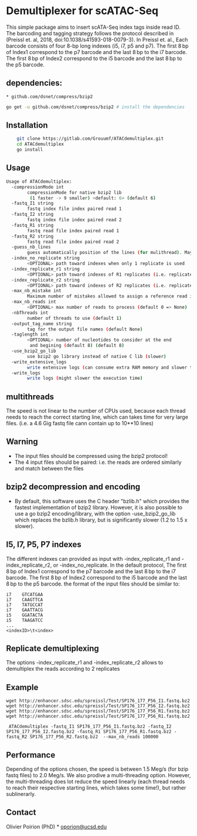 # Demultiplexer for scATAC-Seq

This simple package aims to insert scATA-Seq index tags inside read ID. The barcoding and tagging strategy follows the protocol described in (Preissl et. al, 2018, doi:10.1038/s41593-018-0079-3). In Preissl et. al., Each barcode consists of four 8-bp long indexes (i5, i7, p5 and p7). The first 8 bp of Index1 correspond to the p7 barcode and the last 8 bp to the i7 barcode. The first 8 bp of Index2 correspond to the i5 barcode and the last 8 bp to the p5 barcode.

## dependencies:
    * github.com/dsnet/compress/bzip2

```bash
go get -u github.com/dsnet/compress/bzip2 # install the dependencies
```

## Installation

```bash
	git clone https://gitlab.com/Grouumf/ATACdemultiplex.git
	cd ATACdemultiplex
	go install
```

## Usage

```bash
Usage of ATACdemultiplex:
  -compressionMode int
        compressionMode for native bzip2 lib
         (1 faster -> 9 smaller) <default: 6> (default 6)
  -fastq_I1 string
        fastq index file index paired read 1
  -fastq_I2 string
        fastq index file index paired read 2
  -fastq_R1 string
        fastq read file index paired read 1
  -fastq_R2 string
        fastq read file index paired read 2
  -guess_nb_lines
        guess automatically position of the lines (for mulithread). May be not safe in some situation
  -index_no_replicate string
        <OPTIONAL> path toward indexes when only 1 replicate is used
  -index_replicate_r1 string
        <OPTIONAL> path toward indexes of R1 replicates (i.e. replicate number 1)
  -index_replicate_r2 string
        <OPTIONAL> path toward indexes of R2 replicates (i.e. replicate number 2)
  -max_nb_mistake int
        Maximum number of mistakes allowed to assign a reference read id (default 2) (default 2)
  -max_nb_reads int
        <OPTIONAL> max number of reads to process (default 0 => None)
  -nbThreads int
        number of threads to use (default 1)
  -output_tag_name string
        tag for the output file names (default None)
  -taglength int
        <OPTIONAL> number of nucleotides to consider at the end
         and begining (default 8) (default 8)
  -use_bzip2_go_lib
        use bzip2 go library instead of native C lib (slower)
  -write_extensive_logs
        write extensive logs (can consume extra RAM memory and slower the process)
  -write_logs
        write logs (might slower the execution time)

```

## multithreads

The speed is not linear to the number of CPUs used, because each thread needs to reach the correct starting line, which can takes time for very large files. (i.e. a 4.6 Gig fastq file cann contain up to 10**10 lines)

## Warning
   * The input files should be compressed using the bzip2 protocol!
   * The 4 input files should be paired: i.e. the reads are ordered similarly and match between the files

## bzip2 decompression and encoding
   * By default, this software uses the C header "bzlib.h" which provides the fastest implementation of bzip2 library. However, it is also possible to use a go bzip2 encoding/library, with the option -use_bzip2_go_lib which replaces the bzlib.h library, but is significantly slower (1.2 to 1.5 x slower).

## I5, I7, P5, P7 indexes
The different indexes can provided as input with -index_replicate_r1  and -index_replicate_r2, or -index_no_replicate. In the default protocol, The first 8 bp of Index1 correspond to the p7 barcode and the last 8 bp to the i7 barcode. The first 8 bp of Index2 correspond to the i5 barcode and the last 8 bp to the p5 barcode.
the format of the input files should be similar to:
```csv
i7    GTCATGAA
i7    CAAGTTCA
i7    TATGCCAT
i7    GAATTACG
i5    GGATACTA
i5    TAAGATCC
...
<indexID>\t<index>
```

## Replicate demultiplexing

The options -index_replicate_r1  and -index_replicate_r2 allows to demultiplex the reads according to 2 replicates

## Example

```
wget http://enhancer.sdsc.edu/spreissl/Test/SP176_177_P56_I1.fastq.bz2
wget http://enhancer.sdsc.edu/spreissl/Test/SP176_177_P56_I2.fastq.bz2
wget http://enhancer.sdsc.edu/spreissl/Test/SP176_177_P56_R1.fastq.bz2
wget http://enhancer.sdsc.edu/spreissl/Test/SP176_177_P56_R1.fastq.bz2

 ATACdemultiplex -fastq_I1 SP176_177_P56_I1.fastq.bz2 -fastq_I2 SP176_177_P56_I2.fastq.bz2 -fastq_R1 SP176_177_P56_R1.fastq.bz2 -fastq_R2 SP176_177_P56_R2.fastq.bz2  --max_nb_reads 100000
```

## Performance

Depending of the options chosen, the speed is between 1.5 Meg/s (for bzip fastq files) to 2.0 Meg/s. We also prodive a multi-threading option. However, the multi-threading does lot reduce the speed linearly (each thread needs to reach their respective starting lines, which takes some time!), but rather sublinerarly.


## Contact

Olivier Poirion (PhD)
	* oporion@ucsd.edu
